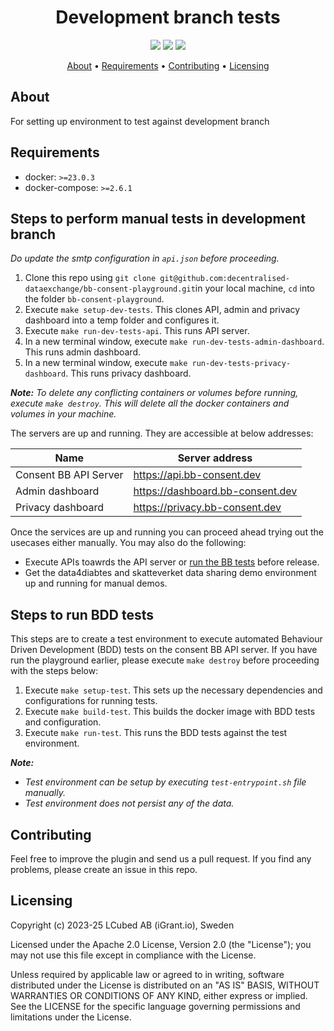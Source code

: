<h1 align="center">
    Development branch tests
</h1>

<p align="center">
    <a href="/../../commits/" title="Last Commit"><img src="https://img.shields.io/github/last-commit/decentralised-dataexchange/bb-consent-playground?style=flat"></a>
    <a href="/../../issues" title="Open Issues"><img src="https://img.shields.io/github/issues/decentralised-dataexchange/bb-consent-playground?style=flat"></a>
    <a href="./LICENSE" title="License"><img src="https://img.shields.io/badge/License-Apache%202.0-yellowgreen?style=flat"></a>
</p>

<p align="center">
  <a href="#about">About</a> •
  <a href="#requirements">Requirements</a> •
  <a href="#contributing">Contributing</a> •
  <a href="#licensing">Licensing</a>
</p>

## About

For setting up environment to test against development branch

## Requirements

- docker: `>=23.0.3`
- docker-compose: `>=2.6.1`

## Steps to perform manual tests in development branch

*Do update the smtp configuration in `api.json` before proceeding.*

1. Clone this repo using `git clone git@github.com:decentralised-dataexchange/bb-consent-playground.git`in your local machine, `cd` into the folder `bb-consent-playground`.
2. Execute `make setup-dev-tests`. This clones API, admin and privacy dashboard into a temp folder and configures it.
3. Execute `make run-dev-tests-api`. This runs API server.
4. In a new terminal window, execute `make run-dev-tests-admin-dashboard`. This runs admin dashboard.
5. In a new terminal window, execute `make run-dev-tests-privacy-dashboard`. This runs privacy dashboard.

***Note:** To delete any conflicting containers or volumes before running, execute `make destroy`. This will delete all the docker containers and volumes in your machine.*

The servers are up and running. They are accessible at below addresses:

| Name                   | Server address                   |
| ---------------------- | -------------------------------- |
| Consent BB API  Server | https://api.bb-consent.dev       |
| Admin dashboard        | https://dashboard.bb-consent.dev |
| Privacy dashboard      | https://privacy.bb-consent.dev   |

Once the services are up and running you can proceed ahead trying out the usecases either manually. You may also do the following:

* Execute APIs toawrds the API server or [run the BB tests](#steps-to-run-bdd-tests) before release.
* Get the data4diabtes and skatteverket data sharing demo environment up and running for manual demos. 

## Steps to run BDD tests

This steps are to create a test environment to execute automated Behaviour Driven Development (BDD) tests on the consent BB API server. If you have run the playground earlier, please execute `make destroy` before proceeding with the steps below: 

1. Execute `make setup-test`. This sets up the necessary dependencies and configurations for running tests.
2. Execute `make build-test`. This builds the docker image with BDD tests and configuration.
3. Execute `make run-test`. This runs the BDD tests against the test environment.

***Note:***
- *Test environment can be setup by executing `test-entrypoint.sh` file manually.*
- *Test environment does not persist any of the data.*

## Contributing

Feel free to improve the plugin and send us a pull request. If you find any problems, please create an issue in this repo.

## Licensing

Copyright (c) 2023-25 LCubed AB (iGrant.io), Sweden

Licensed under the Apache 2.0 License, Version 2.0 (the "License"); you may not use this file except in compliance with the License.

Unless required by applicable law or agreed to in writing, software distributed under the License is distributed on an "AS IS" BASIS, WITHOUT WARRANTIES OR CONDITIONS OF ANY KIND, either express or implied. See the LICENSE for the specific language governing permissions and limitations under the License.

